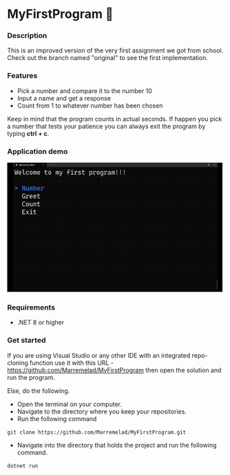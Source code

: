 # MyFirstProgram 🥇

### Description
This is an improved version of the very first assignment we got from school. Check out the branch named "original" to see the first implementation.

### Features
* Pick a number and compare it to the number 10
* Input a name and get a response 
* Count from 1 to whatever number has been chosen 

Keep in mind that the program counts in actual seconds. If happen you pick a number that tests your patience you can always exit the program by typing **ctrl + c**.

### Application demo
<img src="https://github.com/Marremelad/AssetsAndImages/raw/main/MyFirstProgramScreenRecording.gif" height="300" width="500" alt="Application Demo">

### Requirements
* .NET 8 or higher

### Get started
If you are using Visual Studio or any other IDE with an integrated repo-cloning function use it with this URL - https://github.com/Marremelad/MyFirstProgram
then open the solution and run the program.

Else, do the following.
* Open the terminal on your computer.
* Navigate to the directory where you keep your repositories.
* Run the following command
```console
git clone https://github.com/Marremelad/MyFirstProgram.git        
```
* Navigate into the directory that holds the project and run the following command.
```console
dotnet run
```
